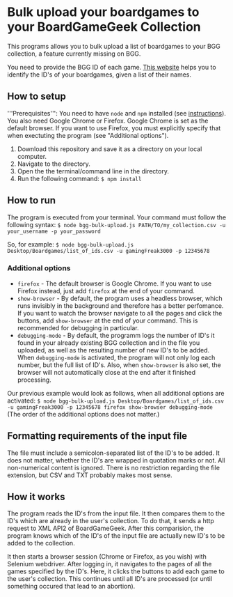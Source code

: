# Bulk upload your boardgames to your BoardGameGeek Collection

This programs allows you to bulk upload a list of boardgames to your BGG collection, a feature currently missing on BGG.

You need to provide the BGG ID of each game. [This website]() helps you to identify the ID's of your boardgames, given a list of their names.

## How to setup

'''Prerequisites''': You need to have `node` and `npm` installed (see [instructions](https://docs.npmjs.com/downloading-and-installing-node-js-and-npm)). You also need Google Chrome or Firefox. Google Chrome is set as the default browser. If you want to use Firefox, you must explicitly specify that when exectuting the program (see "Additional options").

1. Download this repository and save it as a directory on your local computer.
2. Navigate to the directory.
3. Open the the terminal/command line in the directory.
4. Run the following command:
   `$ npm install`

## How to run

The program is executed from your terminal. Your command must follow the following syntax:
`$ node bgg-bulk-upload.js PATH/TO/my_collection.csv -u your_username -p your_password`

So, for example:
`$ node bgg-bulk-upload.js Desktop/Boardgames/list_of_ids.csv -u gamingFreak3000 -p 12345678`

### Additional options

- `firefox` - The default browser is Google Chrome. If you want to use Firefox instead, just add `firefox` at the end of your command.
- `show-browser` - By default, the program uses a headless browser, which runs invisibly in the background and therefore has a better perfomance. If you want to watch the browser navigate to all the pages and click the buttons, add `show-browser` at the end of your command. This is recommended for debugging in particular.
- `debugging-mode` - By default, the programm logs the number of ID's it found in your already existing BGG collection and in the file you uploaded, as well as the resulting number of new ID's to be added. When `debugging-mode` is activated, the program will not only log each number, but the full list of ID's. Also, when `show-browser` is also set, the browser will not automatically close at the end after it finished processing.

Our previous example would look as follows, when all additional options are activated:
`$ node bgg-bulk-upload.js Desktop/Boardgames/list_of_ids.csv -u gamingFreak3000 -p 12345678 firefox show-browser debugging-mode`
(The order of the additional options does not matter.)

## Formatting requirements of the input file

The file must include a semicolon-separated list of the ID's to be added. It does not matter, whether the ID's are wrapped in quotation marks or not. All non-numerical content is ignored. There is no restriction regarding the file extension, but CSV and TXT probably makes most sense.

## How it works

The program reads the ID's from the input file. It then compares them to the ID's which are already in the user's collection. To do that, it sends a http request to XML API2 of BoardGameGeek. After this comparision, the program knows which of the ID's of the input file are actually new ID's to be added to the collection.

It then starts a browser session (Chrome or Firefox, as you wish) with Selenium webdriver. After logging in, it navigates to the pages of all the games specified by the ID's. Here, it clicks the buttons to add each game to the user's collection. This continues until all ID's are processed (or until something occured that lead to an abortion).
